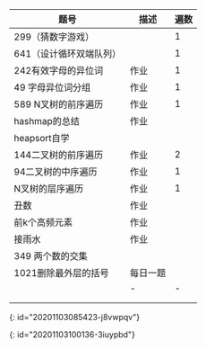 | 题号 | 描述 | 遍数 |
| - | - | - |
| 299（猜数字游戏） |   | 1 |
| 641（设计循环双端队列） |   | 1 |
| 242有效字母的异位词 | 作业 | 1 |
| 49 字母异位词分组 | 作业 | 1 |
| 589 N叉树的前序遍历 | 作业 | 1 |
| hashmap的总结 | 作业 |   |
| heapsort自学 |   |   |
| 144二叉树的前序遍历 | 作业 | 2 |
| 94二叉树的中序遍历 | 作业 | 1 |
| N叉树的层序遍历 | 作业 | 1 |
| 丑数 | 作业 |   |
| 前k个高频元素 | 作业 |   |
| 接雨水 | 作业 |   |
| 349 两个数的交集 |   |   |
| 1021删除最外层的括号 | 每日一题 |   |
|   | - | - |
|   |   |   |
|   |   |   |
{: id="20201103085423-j8vwpqv"}

{: id="20201103100136-3iuypbd"}
